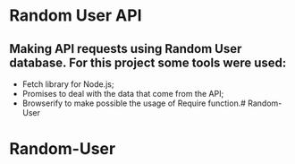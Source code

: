 # Random User API

## Making API requests using Random User database. For this project some tools were used:

- Fetch library for Node.js;
- Promises to deal with the data that come from the API;
- Browserify to make possible the usage of Require function.# Random-User
# Random-User
